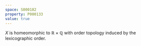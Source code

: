 ```yaml
---
space: S000182
property: P000133
value: true
---
```


$X$ is homeomorphic to $\mathbb R\times\mathbb Q$ with order topology induced by the lexicographic order.
